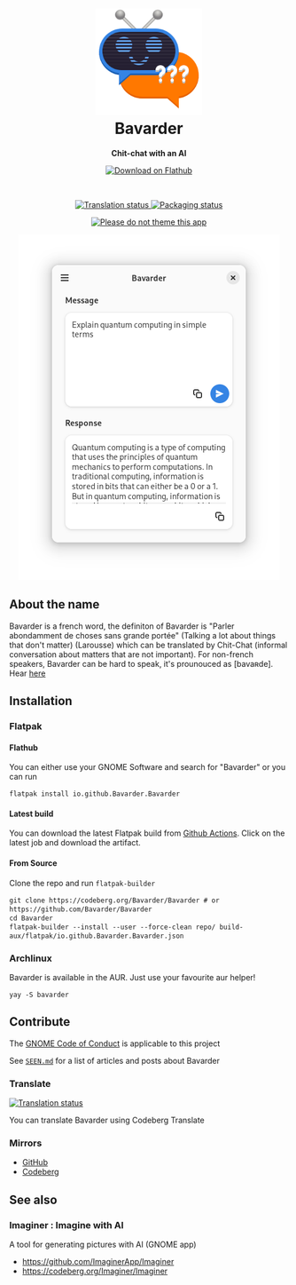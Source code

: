 
<h1 align="center">
  <img src="data/icons/hicolor/scalable/apps/io.github.Bavarder.Bavarder.svg" alt="Bavarder" width="192" height="192"/>
  <br>
  Bavarder
</h1>

<p align="center">
  <strong>Chit-chat with an AI</strong>
</p>

<p align="center">
  <a href="https://flathub.org/apps/details/io.github.Bavarder.Bavarder">
    <img width="200" alt="Download on Flathub" src="https://dl.flathub.org/assets/badges/flathub-badge-i-en.svg"/>
  </a>
  <br>
</p>

<br>

<p align="center">
 <a href="https://translate.codeberg.org/engage/bavarder/">
  <img src="https://translate.codeberg.org/widgets/bavarder/-/svg-badge.svg" alt="Translation status" />
  </a>
  <a href="https://repology.org/project/bavarder/versions">
    <img alt="Packaging status" src="https://repology.org/badge/tiny-repos/bavarder.svg">
  </a>
</p>

<p align="center">
  <a href="https://stopthemingmy.app">
    <img alt="Please do not theme this app" src="https://stopthemingmy.app/badge.svg"/>
  </a>
</p>

<p align="center">
  <img src="./data/screenshots/quantum-computing.png" alt="Preview"/>
</p>

## About the name

Bavarder is a french word, the definiton of Bavarder is "Parler abondamment de choses sans grande portée" (Talking a lot about things that don't matter) (Larousse) which can be translated by Chit-Chat (informal conversation about matters that are not important). For non-french speakers, Bavarder can be hard to speak, it's prounouced as [bavaʀde]. Hear [here](https://youtu.be/9Qoogwxo5YA)

## Installation

### Flatpak

#### Flathub

You can either use your GNOME Software and search for "Bavarder" or you can run

``` shell
flatpak install io.github.Bavarder.Bavarder
```

#### Latest build

You can download the latest Flatpak build from [Github Actions](https://github.com/Bavarder/Bavarder/actions/workflows/build.yml). Click on the latest job and download the artifact.

#### From Source

Clone the repo and run `flatpak-builder`

``` shell
git clone https://codeberg.org/Bavarder/Bavarder # or https://github.com/Bavarder/Bavarder
cd Bavarder
flatpak-builder --install --user --force-clean repo/ build-aux/flatpak/io.github.Bavarder.Bavarder.json
```

### Archlinux

Bavarder is available in the AUR. Just use your favourite aur helper!

``` shell
yay -S bavarder
```

## Contribute

The [GNOME Code of Conduct](https://wiki.gnome.org/Foundation/CodeOfConduct) is applicable to this project

See [`SEEN.md`](./SEEN.md) for a list of articles and posts about Bavarder

### Translate

<a href="https://translate.codeberg.org/engage/bavarder/">
<img src="https://translate.codeberg.org/widgets/bavarder/-/multi-auto.svg" alt="Translation status" />
</a>

You can translate Bavarder using Codeberg Translate

### Mirrors

- [GitHub](https://github.com/Bavarder/Bavarder)
- [Codeberg](https://codeberg.org/Bavarder/Bavarder)

## See also 

### Imaginer : Imagine with AI 

A tool for generating pictures with AI (GNOME app)

- https://github.com/ImaginerApp/Imaginer
- https://codeberg.org/Imaginer/Imaginer
